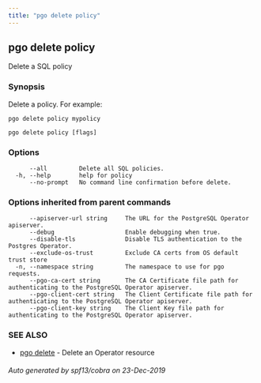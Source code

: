 ```yaml
---
title: "pgo delete policy"
---
```

## pgo delete policy

Delete a SQL policy

### Synopsis

Delete a policy. For example:

    pgo delete policy mypolicy

```
pgo delete policy [flags]
```

### Options

```
      --all         Delete all SQL policies.
  -h, --help        help for policy
      --no-prompt   No command line confirmation before delete.
```

### Options inherited from parent commands

```
      --apiserver-url string     The URL for the PostgreSQL Operator apiserver.
      --debug                    Enable debugging when true.
      --disable-tls              Disable TLS authentication to the Postgres Operator.
      --exclude-os-trust         Exclude CA certs from OS default trust store
  -n, --namespace string         The namespace to use for pgo requests.
      --pgo-ca-cert string       The CA Certificate file path for authenticating to the PostgreSQL Operator apiserver.
      --pgo-client-cert string   The Client Certificate file path for authenticating to the PostgreSQL Operator apiserver.
      --pgo-client-key string    The Client Key file path for authenticating to the PostgreSQL Operator apiserver.
```

### SEE ALSO

* [pgo delete](/operatorcli/cli/pgo_delete/)	 - Delete an Operator resource

###### Auto generated by spf13/cobra on 23-Dec-2019
